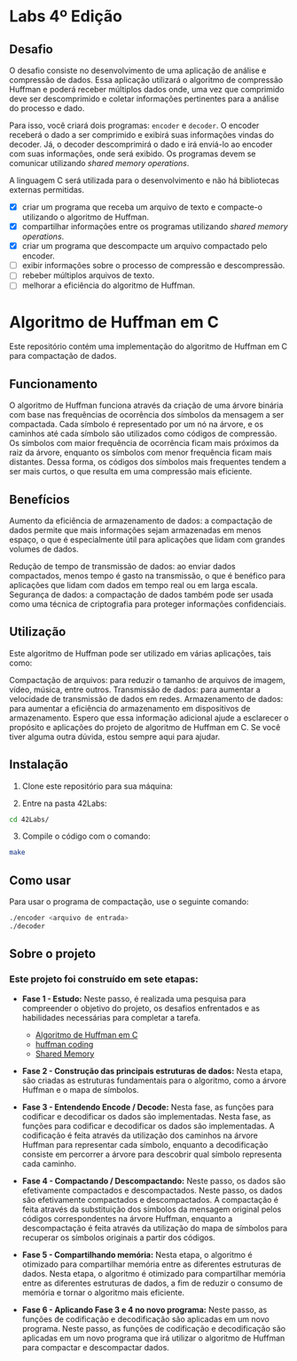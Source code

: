 # Labs 4º Edição

## Desafio

O desafio consiste no desenvolvimento de uma aplicação de análise e compressão de dados. Essa aplicação utilizará o algoritmo de compressão Huffman e poderá receber múltiplos dados onde, uma vez que comprimido deve ser descomprimido e coletar informações pertinentes para a análise do processo e dado.

Para isso, você criará dois programas: `encoder` e `decoder`. O encoder receberá o dado a ser comprimido e exibirá suas informações vindas do decoder. Já, o decoder descomprimirá o dado e irá enviá-lo ao encoder com suas informações, onde será exibido. Os programas devem se comunicar utilizando _shared memory operations_.

A linguagem C será utilizada para o desenvolvimento e não há bibliotecas externas permitidas.

- [x] criar um programa que receba um arquivo de texto e compacte-o utilizando o algoritmo de Huffman.
- [x] compartilhar informações entre os programas utilizando _shared memory operations_.
- [x] criar um programa que descompacte um arquivo compactado pelo encoder.
- [ ] exibir informações sobre o processo de compressão e descompressão.
- [ ] rebeber múltiplos arquivos de texto.
- [ ] melhorar a eficiência do algoritmo de Huffman.

# Algoritmo de Huffman em C

Este repositório contém uma implementação do algoritmo de Huffman em C para compactação de dados.

## Funcionamento

O algoritmo de Huffman funciona através da criação de uma árvore binária com base nas frequências de ocorrência dos símbolos da mensagem a ser compactada. Cada símbolo é representado por um nó na árvore, e os caminhos até cada símbolo são utilizados como códigos de compressão. Os símbolos com maior frequência de ocorrência ficam mais próximos da raiz da árvore, enquanto os símbolos com menor frequência ficam mais distantes. Dessa forma, os códigos dos símbolos mais frequentes tendem a ser mais curtos, o que resulta em uma compressão mais eficiente.

## Benefícios

Aumento da eficiência de armazenamento de dados: a compactação de dados permite que mais informações sejam armazenadas em menos espaço, o que é especialmente útil para aplicações que lidam com grandes volumes de dados.

Redução de tempo de transmissão de dados: ao enviar dados compactados, menos tempo é gasto na transmissão, o que é benéfico para aplicações que lidam com dados em tempo real ou em larga escala.
Segurança de dados: a compactação de dados também pode ser usada como uma técnica de criptografia para proteger informações confidenciais.

## Utilização

Este algoritmo de Huffman pode ser utilizado em várias aplicações, tais como:

Compactação de arquivos: para reduzir o tamanho de arquivos de imagem, vídeo, música, entre outros.
Transmissão de dados: para aumentar a velocidade de transmissão de dados em redes.
Armazenamento de dados: para aumentar a eficiência do armazenamento em dispositivos de armazenamento.
Espero que essa informação adicional ajude a esclarecer o propósito e aplicações do projeto de algoritmo de Huffman em C. Se você tiver alguma outra dúvida, estou sempre aqui para ajudar.

## Instalação

1. Clone este repositório para sua máquina:


2. Entre na pasta 42Labs:

```bash
cd 42Labs/
```

3. Compile o código com o comando:

```bash
make
```

## Como usar

Para usar o programa de compactação, use o seguinte comando:

```bash
./encoder <arquivo de entrada>
./decoder
```

## Sobre o projeto

### Este projeto foi construído em sete etapas:

- **Fase 1 - Estudo:**
   Neste passo, é realizada uma pesquisa para compreender o objetivo do projeto, os desafios enfrentados e as habilidades necessárias para completar a tarefa.
   
    - [Algoritmo de Huffman em C](https://www.youtube.com/playlist?list=PLqJK4Oyr5WShtxF1Ch3Vq4b1Dzzb-WxbP)
    - [huffman coding](https://www.programiz.com/dsa/huffman-coding)
    - [Shared Memory](https://www.youtube.com/watch?v=WgVSq-sgHOc&t=367s)

- **Fase 2 - Construção das principais estruturas de dados:**
   Nesta etapa, são criadas as estruturas fundamentais para o algoritmo, como a árvore Huffman e o mapa de símbolos.

- **Fase 3 - Entendendo Encode / Decode:**
   Nesta fase, as funções para codificar e decodificar os dados são implementadas. Nesta fase, as funções para codificar e decodificar os dados são implementadas. A codificação é feita através da utilização dos caminhos na árvore Huffman para representar cada símbolo, enquanto a decodificação consiste em percorrer a árvore para descobrir qual símbolo representa cada caminho.

- **Fase 4 - Compactando / Descompactando:**
   Neste passo, os dados são efetivamente compactados e descompactados. Neste passo, os dados são efetivamente compactados e descompactados. A compactação é feita através da substituição dos símbolos da mensagem original pelos códigos correspondentes na árvore Huffman, enquanto a descompactação é feita através da utilização do mapa de símbolos para recuperar os símbolos originais a partir dos códigos.

- **Fase 5 - Compartilhando memória:** 
Nesta etapa, o algoritmo é otimizado para compartilhar memória entre as diferentes estruturas de dados. Nesta etapa, o algoritmo é otimizado para compartilhar memória entre as diferentes estruturas de dados, a fim de reduzir o consumo de memória e tornar o algoritmo mais eficiente.

- **Fase 6 - Aplicando Fase 3 e 4 no novo programa:** 
Neste passo, as funções de codificação e decodificação são aplicadas em um novo programa. Neste passo, as funções de codificação e decodificação são aplicadas em um novo programa que irá utilizar o algoritmo de Huffman para compactar e descompactar dados.

